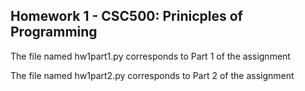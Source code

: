 ## Homework 1 - CSC500: Prinicples of Programming

The file named hw1part1.py corresponds to Part 1 of the assignment

The file named hw1part2.py corresponds to Part 2 of the assignment
